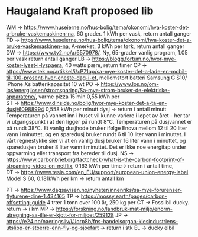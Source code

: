 # Haugaland Kraft proposed lib
WM -> https://www.huseierne.no/hus-bolig/tema/okonomi/hva-koster-det-a-bruke-vaskemaskinen-na, 60 grader. 1 kWh per vask, return antall ganger 
TD -> https://www.huseierne.no/hus-bolig/tema/okonomi/hva-koster-det-a-bruke-vaskemaskinen-na, A-merket, 3 kWh per tørk, return antall ganger
DW -> https://www.tv2.no/a/6570978/, Ny, 65-grader vanlig program, 1.05 per vask return antall ganger 
LB -> https://blogg.fortum.no/hvor-mye-koster-lyset-i-lyspaera, 40 watts pære, return timer
CP -> https://www.tek.no/artikkel/i/xP71qp/sa-mye-koster-det-a-lade-en-mobil-til-100-prosent-hver-eneste-dag-i-et, mellomstort batteri Samsung G S10/ iPhone Xs
    batterikapasitet 10 wt
PO -> https://www.los.no/om-los/energilosen/stromsparing/Sa-mye-strom-bruker-de-elektriske-apparatene/, varme pizza 15 min 0,55 kWh per    
ST -> https://www.dinside.no/bolig/hvor-mye-koster-det-a-ta-en-dusj/60988994 0,558 kWh per minutt dysj -> return i antall minutt
    Temperaturen på vannet inn i huset vil kunne variere i løpet av året - her tar vi utgangspunkt i at den ligger på rundt 8°C.
    Temperaturen på dusjvannet er på rundt 38°C.
    Et vanlig dusjhode bruker ifølge Enova mellom 12 til 20 liter vann i minuttet, og en sparedusj bruker rundt 6 til 10 liter vann i minuttet. I vårt regnestykke              sier vi at en vanlig dusj bruker 16 liter vann i minuttet, og sparedusjen bruker 8 liter vann i minuttet.
    Det er ikke noe energitap under oppvarming eller transport fra bereder til dusj.
 NS -> https://www.carbonbrief.org/factcheck-what-is-the-carbon-footprint-of-streaming-video-on-netflix, 0.163 kWh per time-> return i antall time,   
 DT -> https://www.tesla.com/en_EU/support/european-union-energy-label Model S 60, 0.181kWh per km -> return antall km
   
   
   
 PT -> https://www.dagsavisen.no/nyheter/innenriks/sa-mye-forurenser-flyturene-dine-1.434165
 TP -> https://mossy.earth/pages/carbon-offsetting-guide 4 trær 1 tonn over 100 år, 250 kg per 
 CT -> Fossilbil ducky. return -> i km 
 MP -> https://forskning.no/landbruk-mat-miljo/enorm-utregning-sa-ille-er-kjott-for-miljoet/259128
 JP -> https://e24.no/naeringsliv/i/Jorp8b/fns-handelsorgan-klesindustriens-utslipp-er-stoerre-enn-fly-og-sjoefart -> return i stk 
 EL -> ducky elbil 
   
